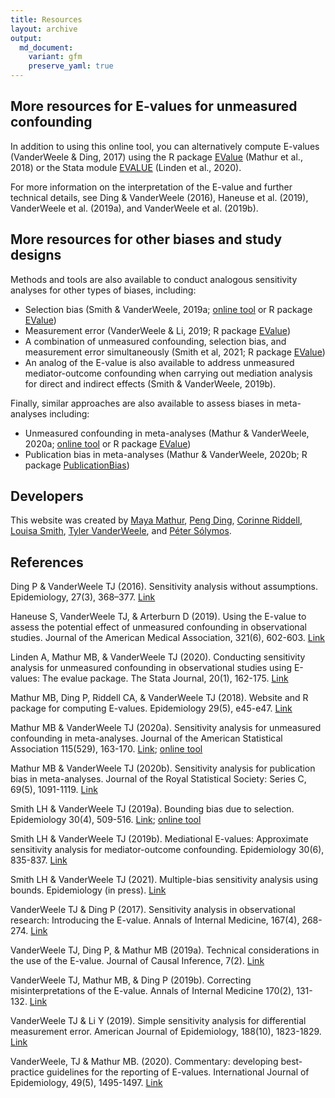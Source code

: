 ```yaml
---
title: Resources
layout: archive
output:
  md_document:
    variant: gfm
    preserve_yaml: true
---
```


## More resources for E-values for unmeasured confounding

In addition to using this online tool, you can alternatively compute
E-values (VanderWeele & Ding, 2017) using the R package
[EValue](https://cran.r-project.org/web/packages/EValue/index.html)
(Mathur et al., 2018) or the Stata module
[EVALUE](https://ideas.repec.org/c/boc/bocode/s458592.html) (Linden et
al., 2020).

For more information on the interpretation of the E-value and further
technical details, see Ding & VanderWeele (2016), Haneuse et al. (2019),
VanderWeele et al. (2019a), and VanderWeele et al. (2019b).

## More resources for other biases and study designs

Methods and tools are also available to conduct analogous sensitivity
analyses for other types of biases, including:

  - Selection bias (Smith & VanderWeele, 2019a; [online
    tool](http://www.selection-bias.com/) or R package
    [EValue](https://cran.r-project.org/web/packages/EValue/index.html))
  - Measurement error (VanderWeele & Li, 2019; R package
    [EValue](https://cran.r-project.org/web/packages/EValue/index.html))
  - A combination of unmeasured confounding, selection bias, and
    measurement error simultaneously (Smith et al, 2021; R package
    [EValue](https://cran.r-project.org/web/packages/EValue/index.html))
  - An analog of the E-value is also available to address unmeasured
    mediator-outcome confounding when carrying out mediation analysis
    for direct and indirect effects (Smith & VanderWeele, 2019b).

Finally, similar approaches are also available to assess biases in
meta-analyses including:

  - Unmeasured confounding in meta-analyses (Mathur & VanderWeele,
    2020a; [online tool](http://www.evalue-calculator.com/meta/) or R
    package
    [EValue](https://cran.r-project.org/web/packages/EValue/index.html))
  - Publication bias in meta-analyses (Mathur & VanderWeele, 2020b; R
    package
    [PublicationBias](https://cran.r-project.org/web/packages/PublicationBias/index.html))

## Developers

This website was created by [Maya Mathur](https://www.mayamathur.com/),
[Peng Ding](https://sites.google.com/site/pengdingpku/), [Corinne
Riddell](https://sph.berkeley.edu/corinne-riddell-phd), [Louisa
Smith](https://www.louisahsmith.com/), [Tyler
VanderWeele](https://www.hsph.harvard.edu/tyler-vanderweele/tools-and-tutorials/),
and [Péter Sólymos](https://peter.solymos.org/).

## References

Ding P & VanderWeele TJ (2016). Sensitivity analysis without
assumptions. Epidemiology, 27(3), 368–377.
[Link](https://www.ncbi.nlm.nih.gov/pmc/articles/PMC4820664/)

Haneuse S, VanderWeele TJ, & Arterburn D (2019). Using the E-value to
assess the potential effect of unmeasured confounding in observational
studies. Journal of the American Medical Association, 321(6), 602-603.
[Link](https://jamanetwork.com/journals/jama/fullarticle/2723079?casa_token=vP0UXdEX4HAAAAAA:y0GoUYecb4QvGnn23FNxpnOsBu5Z70-DW1apD84XqPWNL0kXYDXlT5hQVweAUZVh6zJe9BU_sA)

Linden A, Mathur MB, & VanderWeele TJ (2020). Conducting sensitivity
analysis for unmeasured confounding in observational studies using
E-values: The evalue package. The Stata Journal, 20(1), 162-175.
[Link](https://journals.sagepub.com/doi/abs/10.1177/1536867X20909696)

Mathur MB, Ding P, Riddell CA, & VanderWeele TJ (2018). Website and R
package for computing E-values. Epidemiology 29(5), e45-e47.
[Link](https://www.ncbi.nlm.nih.gov/pmc/articles/PMC6066405/)

Mathur MB & VanderWeele TJ (2020a). Sensitivity analysis for unmeasured
confounding in meta-analyses. Journal of the American Statistical
Association 115(529), 163-170.
[Link](https://www.tandfonline.com/doi/full/10.1080/01621459.2018.1529598);
[online tool](http://www.evalue-calculator.com/meta/)

Mathur MB & VanderWeele TJ (2020b). Sensitivity analysis for publication
bias in meta-analyses. Journal of the Royal Statistical Society: Series
C, 69(5), 1091-1119.
[Link](https://rss.onlinelibrary.wiley.com/doi/10.1111/rssc.12440)

Smith LH & VanderWeele TJ (2019a). Bounding bias due to selection.
Epidemiology 30(4), 509-516.
[Link](https://www.ncbi.nlm.nih.gov/pmc/articles/PMC6553568/); [online
tool](http://www.selection-bias.com/)

Smith LH & VanderWeele TJ (2019b). Mediational E-values: Approximate
sensitivity analysis for mediator-outcome confounding. Epidemiology
30(6), 835-837.
[Link](https://journals.lww.com/epidem/Fulltext/2019/11000/Mediational_E_values__Approximate_Sensitivity.9.aspx)

Smith LH & VanderWeele TJ (2021). Multiple-bias sensitivity analysis
using bounds. Epidemiology (in press).
[Link](https://arxiv.org/abs/2005.02908)

VanderWeele TJ & Ding P (2017). Sensitivity analysis in observational
research: Introducing the E-value. Annals of Internal Medicine, 167(4),
268-274.
[Link](https://annals.org/aim/fullarticle/2643434/sensitivity-analysis-observational-research-introducing-e-value)

VanderWeele TJ, Ding P, & Mathur MB (2019a). Technical considerations in
the use of the E-value. Journal of Causal Inference, 7(2).
[Link](https://www.degruyter.com/view/journals/jci/7/2/article-20180007.xml)

VanderWeele TJ, Mathur MB, & Ding P (2019b). Correcting
misinterpretations of the E-value. Annals of Internal Medicine 170(2),
131-132.
[Link](https://annals.org/aim/article-abstract/2719984/correcting-misinterpretations-e-value)

VanderWeele TJ & Li Y (2019). Simple sensitivity analysis for
differential measurement error. American Journal of Epidemiology,
188(10), 1823-1829.
[Link](https://academic.oup.com/aje/article/188/10/1823/5506602?casa_token=5ZyiVJp9_5UAAAAA:40rpOH1mRz0IDeRJ35atRRk9x6MJgIHMNOxLCcsnfouzN3qWXrght0XVWNIHQcRwWP1Bhgl8vY9B)

VanderWeele, TJ & Mathur MB. (2020). Commentary: developing
best-practice guidelines for the reporting of E-values. International
Journal of Epidemiology, 49(5), 1495-1497.
[Link](https://academic.oup.com/ije/article/49/5/1495/5879832)
